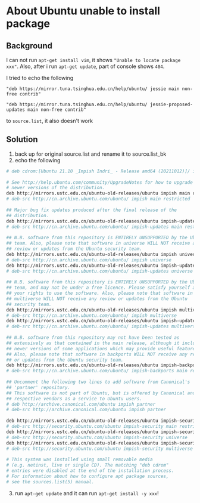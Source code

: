 # About Ubuntu unable to install package
## Background
I can not run `apt-get install vim`, it shows `"Unable to locate package xxx"`. Also, after i run `apt-get update`, part of console shows `404`. 



I tried to echo the following

`"deb https://mirror.tuna.tsinghua.edu.cn/help/ubuntu/ jessie main non-free contrib"`


`"deb https://mirror.tuna.tsinghua.edu.cn/help/ubuntu/ jessie-proposed-updates main non-free contrib"`

to `source.list`, it also doesn't work

## Solution 
1. back up for original source.list and rename it to source.list_bk
2. echo the following
```bash
# deb cdrom:[Ubuntu 21.10 _Impish Indri_ - Release amd64 (20211012)]/ impish main restricted
 
# See http://help.ubuntu.com/community/UpgradeNotes for how to upgrade to
# newer versions of the distribution.
deb http://mirrors.ustc.edu.cn/ubuntu-old-releases/ubuntu impish main restricted
# deb-src http://cn.archive.ubuntu.com/ubuntu/ impish main restricted
 
## Major bug fix updates produced after the final release of the
## distribution.
deb http://mirrors.ustc.edu.cn/ubuntu-old-releases/ubuntu impish-updates main restricted
# deb-src http://cn.archive.ubuntu.com/ubuntu/ impish-updates main restricted
 
## N.B. software from this repository is ENTIRELY UNSUPPORTED by the Ubuntu
## team. Also, please note that software in universe WILL NOT receive any
## review or updates from the Ubuntu security team.
deb http://mirrors.ustc.edu.cn/ubuntu-old-releases/ubuntu impish universe
# deb-src http://cn.archive.ubuntu.com/ubuntu/ impish universe
deb http://mirrors.ustc.edu.cn/ubuntu-old-releases/ubuntu impish-updates universe
# deb-src http://cn.archive.ubuntu.com/ubuntu/ impish-updates universe
 
## N.B. software from this repository is ENTIRELY UNSUPPORTED by the Ubuntu 
## team, and may not be under a free licence. Please satisfy yourself as to 
## your rights to use the software. Also, please note that software in 
## multiverse WILL NOT receive any review or updates from the Ubuntu
## security team.
deb http://mirrors.ustc.edu.cn/ubuntu-old-releases/ubuntu impish multiverse
# deb-src http://cn.archive.ubuntu.com/ubuntu/ impish multiverse
deb http://mirrors.ustc.edu.cn/ubuntu-old-releases/ubuntu impish-updates multiverse
# deb-src http://cn.archive.ubuntu.com/ubuntu/ impish-updates multiverse
 
## N.B. software from this repository may not have been tested as
## extensively as that contained in the main release, although it includes
## newer versions of some applications which may provide useful features.
## Also, please note that software in backports WILL NOT receive any review
## or updates from the Ubuntu security team.
deb http://mirrors.ustc.edu.cn/ubuntu-old-releases/ubuntu impish-backports main restricted universe multiverse
# deb-src http://cn.archive.ubuntu.com/ubuntu/ impish-backports main restricted universe multiverse
 
## Uncomment the following two lines to add software from Canonical's
## 'partner' repository.
## This software is not part of Ubuntu, but is offered by Canonical and the
## respective vendors as a service to Ubuntu users.
# deb http://archive.canonical.com/ubuntu impish partner
# deb-src http://archive.canonical.com/ubuntu impish partner
 
deb http://mirrors.ustc.edu.cn/ubuntu-old-releases/ubuntu impish-security main restricted
# deb-src http://security.ubuntu.com/ubuntu impish-security main restricted
deb http://mirrors.ustc.edu.cn/ubuntu-old-releases/ubuntu impish-security universe
# deb-src http://security.ubuntu.com/ubuntu impish-security universe
deb http://mirrors.ustc.edu.cn/ubuntu-old-releases/ubuntu impish-security multiverse
# deb-src http://security.ubuntu.com/ubuntu impish-security multiverse
 
# This system was installed using small removable media
# (e.g. netinst, live or single CD). The matching "deb cdrom"
# entries were disabled at the end of the installation process.
# For information about how to configure apt package sources,
# see the sources.list(5) manual.
```
3. run `apt-get update` and it can run `apt-get install -y xxx`!

